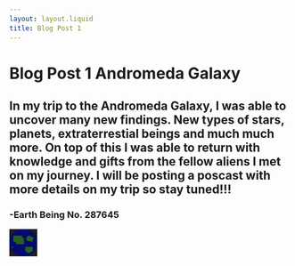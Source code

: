 ```yaml
---
layout: layout.liquid
title: Blog Post 1
---
```


# Blog Post 1 **Andromeda Galaxy**
## In my trip to the Andromeda Galaxy, I was able to uncover many new findings. New types of stars, planets, extraterrestial beings and much much more. On top of this I was able to return with knowledge and gifts from the fellow aliens I met on my journey. I will be posting a poscast with more details on my trip so stay tuned!!!
### -Earth Being No. 287645
<img class="about" alt="pine" src="/images/Earthfinal.png" width="50" />